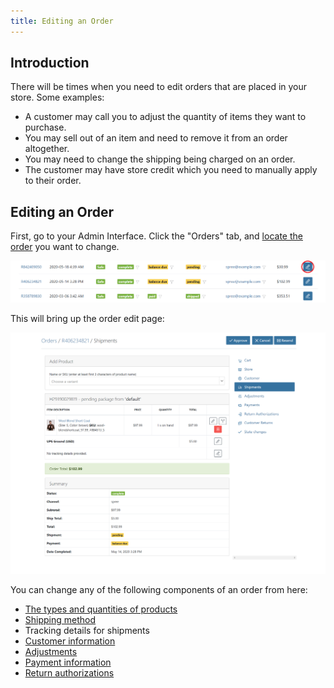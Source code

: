 ```yaml
---
title: Editing an Order
---
```


## Introduction

There will be times when you need to edit orders that are placed in your store. Some examples:

* A customer may call you to adjust the quantity of items they want to purchase.
* You may sell out of an item and need to remove it from an order altogether.
* You may need to change the shipping being charged on an order.
* The customer may have store credit which you need to manually apply to their order.

## Editing an Order

First, go to your Admin Interface. Click the "Orders" tab, and [locate the order](/user/orders/searching_orders.html) you want to change.

![Edit Order Link](../../../images/user/orders/edit_order_link.jpg)

This will bring up the order edit page:

![Order Edit Page](../../../images/user/orders/order_edit.jpg)

You can change any of the following components of an order from here:

* [The types and quantities of products](/user/orders/entering_orders.html#add-products)
* [Shipping method](/user/orders/entering_orders.html#shipments)
* Tracking details for shipments
* [Customer information](/user/orders/entering_orders.html#customer-details)
* [Adjustments](/user/orders/entering_orders.html#adjustments)
* [Payment information](/user/orders/entering_orders.html#payments)
* [Return authorizations](/user/orders/returning_orders.html)
